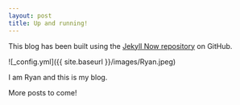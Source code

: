 ```yaml
---
layout: post
title: Up and running!
---
```


This blog has been built using the [Jekyll Now repository](https://github.com/barryclark/jekyll-now) on GitHub.

![_config.yml]({{ site.baseurl }}/images/Ryan.jpeg)

I am Ryan and this is my blog. 

More posts to come!
